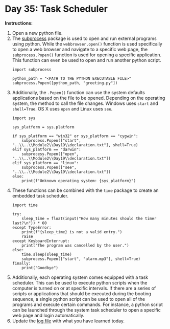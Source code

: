 # Day 35: Task Scheduler
**Instructions:** 
1. Open a new python file.
2. The [subprocess](https://docs.python.org/3.7/library/subprocess.html) package is used to open and run external programs using python. While the `webbrowser.open()` function is used specifically to open a web browser and navigate to a specific web page, the `subprocess.Popen()` function is used for opening a specific application. This function can even be used to open and run another python script.
    ```
    import subprocess

    python_path = "<PATH TO THE PYTHON EXECUTABLE FILE>"
    subprocess.Popen([python_path, "greeting.py"])
    ```
3. Additionally, the `.Popen()` function can use the system defaults applications based on the file to be opened. Depending on the operating system, the method to call the file changes. Windows uses `start` and `shell=True`. OS X uses `open` and Linux uses `see`.
    ```
    import sys

    sys_platform = sys.platform

    if sys_platform == "win32" or sys_platform == "cygwin":
        subprocess.Popen(["start", "..\\..\\Module2\\Day19\\declaration.txt"], shell=True)
    elif sys_platform == "darwin":
        subprocess.Popen(["open", "..\\..\\Module2\\Day19\\declaration.txt"])
    elif sys_platform == "linux":
        subprocess.Popen(["see", "..\\..\\Module2\\Day19\\declaration.txt"])
    else:
        print(f"Unknown operating system: {sys_platform}")
    ```
4. These functions can be combined with the `time` package to create an embedded task scheduler.
    ```
    import time

    try:
        sleep_time = float(input("How many minutes should the timer last?\n")) * 60
    except TypeError:
        print(f"{sleep_time} is not a valid entry.")
        raise
    except KeyboardInterrupt:
        print("The program was cancelled by the user.")
    else:
        time.sleep(sleep_time)
        subprocess.Popen(["start", "alarm.mp3"], shell=True)
    finally:
        print("Goodbye")
    ```
5. Additionally, each operating system comes equipped with a task scheduler. This can be used to execute python scripts when the computer is turned on or at specific intervals. If there are a series of scripts or applications that should be executed during the booting sequence, a single python script can be used to open all of the programs and execute certain commands. For instance, a python script can be launched through the system task scheduler to open a specific web page and login automatically.
6. Update the [log file](../../../../../Downloads/100DaysPython-master/log.md) with what you have learned today.